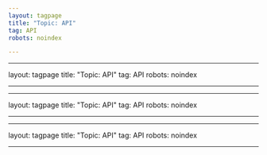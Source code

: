 ```yaml
---
layout: tagpage
title: "Topic: API"
tag: API
robots: noindex

---
```

---
layout: tagpage
title: "Topic: API"
tag: API
robots: noindex

---
---
layout: tagpage
title: "Topic: API"
tag: API
robots: noindex

---
---
layout: tagpage
title: "Topic: API"
tag: API
robots: noindex

---
